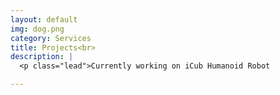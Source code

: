 ```yaml
---
layout: default
img: dog.png
category: Services
title: Projects<br>
description: |
  <p class="lead">Currently working on iCub Humanoid Robot

---
```

